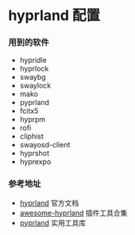 # hyprland 配置

### 用到的软件
- hypridle
- hyprlock
- swaybg
- swaylock
- mako
- pyprland 
- fcitx5
- hyprpm
- rofi
- cliphist
- swayosd-client
- hyprshot
- hyprexpo

### 参考地址

- [hyprland](https://wiki.hyprland.org/) 官方文档
- [awesome-hyprland](https://github.com/hyprland-community/awesome-hyprland) 插件工具合集
- [pyprland](https://hyprland-community.github.io/pyprland/Getting-started.html) 实用工具库